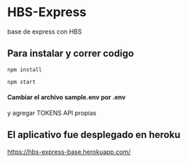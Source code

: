 # HBS-Express
base de express con HBS

## Para instalar y correr codigo

`npm install`

`npm start`

#### Cambiar el archivo sample.env por .env
y agregar TOKENS API propias

## El aplicativo fue desplegado en heroku

https://hbs-express-base.herokuapp.com/
